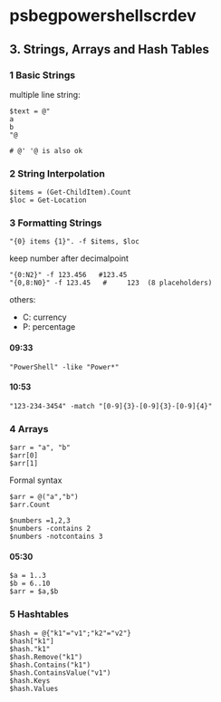 # psbegpowershellscrdev
## 3. Strings, Arrays and Hash Tables
### 1 Basic Strings
multiple line string:
```
$text = @"
a
b
"@

# @' '@ is also ok
```


### 2 String Interpolation
```
$items = (Get-ChildItem).Count
$loc = Get-Location
```

### 3 Formatting Strings
```
"{0} items {1}". -f $items, $loc
```
keep number after decimalpoint
```
"{0:N2}" -f 123.456   #123.45
"{0,8:N0}" -f 123.45   #     123  (8 placeholders)
```
others:
- C: currency
- P: percentage


#### 09:33
```
"PowerShell" -like "Power*"
```

#### 10:53
```
"123-234-3454" -match "[0-9]{3}-[0-9]{3}-[0-9]{4}"
```

### 4 Arrays
```
$arr = "a", "b"
$arr[0]
$arr[1]
```

Formal syntax
```
$arr = @("a","b")
$arr.Count
```

```
$numbers =1,2,3
$numbers -contains 2
$numbers -notcontains 3
```

#### 05:30
```
$a = 1..3
$b = 6..10
$arr = $a,$b
```


### 5 Hashtables
```
$hash = @{"k1"="v1";"k2"="v2"}
$hash["k1"]
$hash."k1"
$hash.Remove("k1")
$hash.Contains("k1")
$hash.ContainsValue("v1")
$hash.Keys
$hash.Values
```
